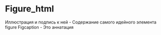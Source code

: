# Figure_html 
Иллюстрация и подпись к ней - Содержание самого идейного элемента figure
Figcaption - Это аннатация 